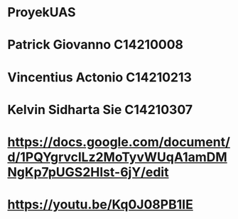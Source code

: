 # ProyekUAS

# Patrick Giovanno			  C14210008
# Vincentius Actonio 		C14210213
# Kelvin Sidharta Sie		C14210307

# https://docs.google.com/document/d/1PQYgrvclLz2MoTyvWUqA1amDMNgKp7pUGS2Hlst-6jY/edit

# https://youtu.be/Kq0J08PB1IE
